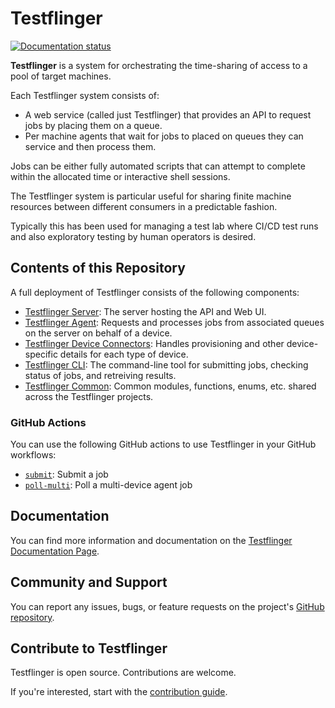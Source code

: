 # Testflinger

[![Documentation status][rtd-badge]][rtd-latest]

**Testflinger** is a system for orchestrating the time-sharing of access to a
pool of target machines.

Each Testflinger system consists of:

- A web service (called just Testflinger) that provides an API to request jobs
  by placing them on a queue.
- Per machine agents that wait for jobs to placed on queues they can service and
  then process them.

Jobs can be either fully automated scripts that can attempt to complete within
the allocated time or interactive shell sessions.

The Testflinger system is particular useful for sharing finite machine resources
between different consumers in a predictable fashion.

Typically this has been used for managing a test lab where CI/CD test runs and
also exploratory testing by human operators is desired.

## Contents of this Repository

A full deployment of Testflinger consists of the following components:

- [Testflinger Server](./server/): The server hosting the API and Web UI.
- [Testflinger Agent](./agent/): Requests and processes jobs from associated
  queues on the server on behalf of a device.
- [Testflinger Device Connectors](./device-connectors/): Handles provisioning and
  other device-specific details for each type of device.
- [Testflinger CLI](./cli/): The command-line tool for submitting jobs, checking
  status of jobs, and retreiving results.
- [Testflinger Common](./common/): Common modules, functions, enums, etc. shared
  across the Testflinger projects.

### GitHub Actions

You can use the following GitHub actions to use Testflinger in your GitHub
workflows:

- [`submit`][submit-action]: Submit a job
- [`poll-multi`][poll-multi-action]: Poll
  a multi-device agent job

## Documentation

You can find more information and documentation on the
[Testflinger Documentation Page][rtd-latest].

## Community and Support

You can report any issues, bugs, or feature requests on the project's
[GitHub repository][github].

## Contribute to Testflinger

Testflinger is open source. Contributions are welcome.

If you're interested, start with the [contribution guide](CONTRIBUTING.md).

[rtd-badge]: https://readthedocs.com/projects/canonical-testflinger/badge/?version=latest
[rtd-latest]: https://canonical-testflinger.readthedocs-hosted.com/en/latest/
[github]: https://github.com/canonical/testflinger
[submit-action]: .github/actions/submit/README.md
[poll-multi-action]: .github/actions/poll-multi/README.md
